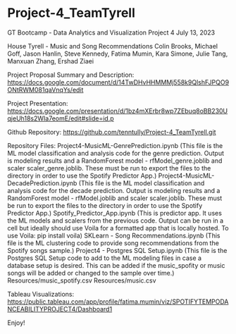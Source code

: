 # Project-4_TeamTyrell

GT Bootcamp - Data Analytics and Visualization
Project 4
July 13, 2023

House Tyrell - Music and Song Recommendations
Colin Brooks, Michael Goff, Jason Hanlin, Steve Kennedy, Fatima Mumin, Kara Simone, Julie Tang, Manxuan Zhang, Ershad Ziaei

Project Proposal Summary and Description: https://docs.google.com/document/d/14TwDHvHHMMMj558k9QlshFJPQO9ONtRWM081qaVnqYs/edit

Project Presentation: https://docs.google.com/presentation/d/1bz4mXErbr8wp7ZEbuq8oBB230UqjeUh18s2WIa7eomE/edit#slide=id.p

Github Repository: https://github.com/tenntully/Project-4_TeamTyrell.git

Repository Files:
Project4-MusicML-GenrePrediction.ipynb (This file is the ML model classification and analysis code for the genre prediction. Output is modeling results and a RandomForest model - rfModel_genre.joblib and scaler scaler_genre.joblib. These must be run to export the files to the directory in order to use the Spotify Predictor App.)
Project4-MusicML-DecadePrediction.ipynb (This file is the ML model classification and analysis code for the decade prediction. Output is modeling results and a RandomForest model - rfModel.joblib and scaler scaler.joblib. These must be run to export the files to the directory in order to use the Spotify Predictor App.)
Spotify_Predictor_App.ipynb (This is predictor app.  It uses the ML models and scalers from the previous code. Output can be run in a cell but ideally should use Voila for a formatted app that is locally hosted.  To use Voila: pip install voila)
SKLearn - Song Recommendations.ipynb (This file is the ML clustering code to provide song recommendations from the Spotify songs sample.)
Project4 - Postgres SQL Setup.ipynb  (This file is the Postgres SQL Setup code to add to the ML modeling files in case a database setup is desired.  This can be added if the music_spofity or music songs will be added or changed to the sample over time.)
Resources/music_spotify.csv
Resources/music.csv

Tableau Visualizations: https://public.tableau.com/app/profile/fatima.mumin/viz/SPOTIFYTEMPODANCEABILITYPROJECT4/Dashboard1

Enjoy!
